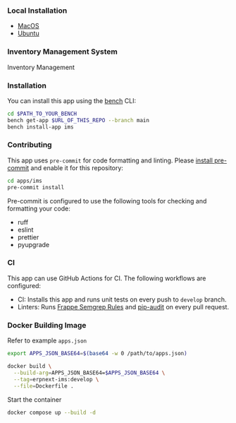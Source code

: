 ### Local Installation

- [MacOS](https://github.com/frappe/bench/wiki/Setting-up-a-Mac-for-Frappe-ERPNext-Development)
- [Ubuntu](https://github.com/D-codE-Hub/Guide-to-Install-Frappe-ERPNext-in-Ubuntu-22.04-LTS)

### Inventory Management System

Inventory Management

### Installation

You can install this app using the [bench](https://github.com/frappe/bench) CLI:

```bash
cd $PATH_TO_YOUR_BENCH
bench get-app $URL_OF_THIS_REPO --branch main
bench install-app ims
```

### Contributing

This app uses `pre-commit` for code formatting and linting. Please [install pre-commit](https://pre-commit.com/#installation) and enable it for this repository:

```bash
cd apps/ims
pre-commit install
```

Pre-commit is configured to use the following tools for checking and formatting your code:

- ruff
- eslint
- prettier
- pyupgrade

### CI

This app can use GitHub Actions for CI. The following workflows are configured:

- CI: Installs this app and runs unit tests on every push to `develop` branch.
- Linters: Runs [Frappe Semgrep Rules](https://github.com/frappe/semgrep-rules) and [pip-audit](https://pypi.org/project/pip-audit/) on every pull request.

### Docker Building Image

Refer to example `apps.json`

```bash
export APPS_JSON_BASE64=$(base64 -w 0 /path/to/apps.json)

docker build \
  --build-arg=APPS_JSON_BASE64=$APPS_JSON_BASE64 \
  --tag=erpnext-ims:develop \
  --file=Dockerfile .
```

Start the container

```bash
docker compose up --build -d

```
